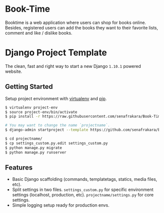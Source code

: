 # Book-Time
Booktime is a web application where users can shop for books online. Besides, registered users can add the books they want to their favorite lists, comment and like / dislike books.
# Django Project Template

The clean, fast and right way to start a new Django `1.10.1` powered website.

## Getting Started

Setup project environment with [virtualenv](https://virtualenv.pypa.io) and [pip](https://pip.pypa.io).

```bash
$ virtualenv project-env
$ source project-env/bin/activate
$ pip install -r https://raw.githubusercontent.com/senafrakara/Book-Time/main/requirements.txt

# You may want to change the name `projectname`.
$ django-admin startproject --template https://github.com/senafrakara/Book-Time/archive/Book-Time-main.zip projectname

$ cd projectname/
$ cp settings_custom.py.edit settings_custom.py
$ python manage.py migrate
$ python manage.py runserver
```

## Features

* Basic Django scaffolding (commands, templatetags, statics, media files, etc).
* Split settings in two files. `settings_custom.py` for specific environment settings (localhost, production, etc). `projectname/settings.py` for core settings.
* Simple logging setup ready for production envs.

